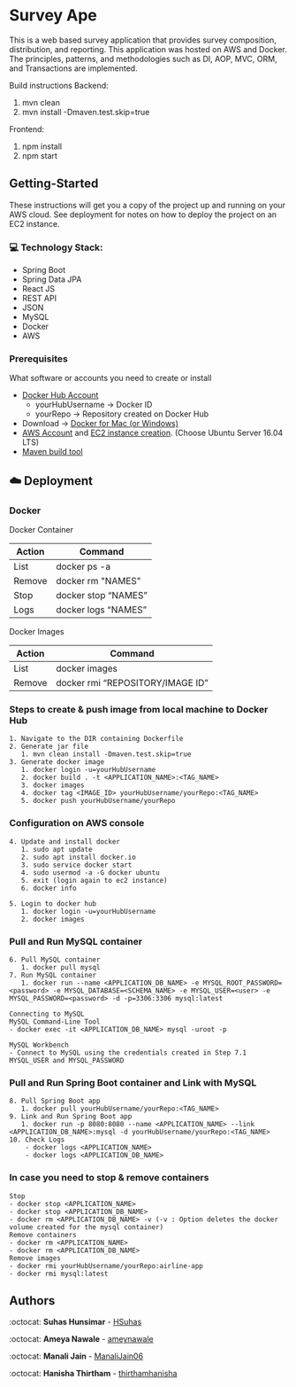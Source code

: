 # Survey Ape
This is a web based survey application that provides survey composition, distribution, and reporting. This application was hosted on AWS and Docker. The principles, patterns, and methodologies such as DI, AOP, MVC, ORM, and Transactions are implemented.

Build instructions
Backend:
1. mvn clean
2. mvn install -Dmaven.test.skip=true

Frontend:
1. npm install
2. npm start

## Getting-Started
These instructions will get you a copy of the project up and running on your AWS cloud. See deployment for notes on how to deploy the project on an EC2 instance.

### :computer: Technology Stack:
* Spring Boot
* Spring Data JPA
* React JS
* REST API
* JSON
* MySQL
* Docker
* AWS

### Prerequisites
What software or accounts you need to create or install
- [Docker Hub Account](https://hub.docker.com/)
	- yourHubUsername -> Docker ID
	- yourRepo        -> Repository created on Docker Hub
- Download -> [Docker for Mac (or Windows)](https://store.docker.com/search?type=edition&offering=community)
- [AWS Account](https://portal.aws.amazon.com/billing/signup#/start) and [EC2 instance creation](https://docs.aws.amazon.com/AWSEC2/latest/UserGuide/EC2_GetStarted.html). (Choose Ubuntu Server 16.04 LTS)
- [Maven build tool](https://maven.apache.org/download.cgi)

## :cloud: Deployment 
### Docker
Docker Container

| Action        | Command       |
| ------------- | ------------- |
| List          | docker ps -a  |
| Remove        | docker rm "NAMES" |
| Stop          | docker stop “NAMES” |
| Logs          | docker logs “NAMES” |

Docker Images

| Action        | Command       |
| ------------- | ------------- |
| List          | docker images |
| Remove        | docker rmi “REPOSITORY/IMAGE ID”

### Steps to create & push image from local machine to Docker Hub
```
1. Navigate to the DIR containing Dockerfile
2. Generate jar file
   1. mvn clean install -Dmaven.test.skip=true
3. Generate docker image
   1. docker login -u=yourHubUsername
   2. docker build . -t <APPLICATION_NAME>:<TAG_NAME>
   3. docker images
   4. docker tag <IMAGE_ID> yourHubUsername/yourRepo:<TAG_NAME>
   5. docker push yourHubUsername/yourRepo
```
### Configuration on AWS console
```
4. Update and install docker
   1. sudo apt update
   2. sudo apt install docker.io
   3. sudo service docker start
   4. sudo usermod -a -G docker ubuntu
   5. exit (login again to ec2 instance)
   6. docker info

5. Login to docker hub
   1. docker login -u=yourHubUsername
   2. docker images
```
### Pull and Run MySQL container
```
6. Pull MySQL container
   1. docker pull mysql
7. Run MySQL container
   1. docker run --name <APPLICATION_DB_NAME> -e MYSQL_ROOT_PASSWORD=<password> -e MYSQL_DATABASE=<SCHEMA_NAME> -e MYSQL_USER=<user> -e MYSQL_PASSWORD=<password> -d -p=3306:3306 mysql:latest
 
Connecting to MySQL
MySQL Command-Line Tool
- docker exec -it <APPLICATION_DB_NAME> mysql -uroot -p

MySQL Workbench
- Connect to MySQL using the credentials created in Step 7.1 MYSQL_USER and MYSQL_PASSWORD
```
### Pull and Run Spring Boot container and Link with MySQL
```
8. Pull Spring Boot app
   1. docker pull yourHubUsername/yourRepo:<TAG_NAME>
9. Link and Run Spring Boot app
   1. docker run -p 8080:8080 --name <APPLICATION_NAME> --link <APPLICATION_DB_NAME>:mysql -d yourHubUsername/yourRepo:<TAG_NAME>
10. Check Logs
    - docker logs <APPLICATION_NAME>
    - docker logs <APPLICATION_DB_NAME>
```
### In case you need to stop & remove containers
```
Stop
- docker stop <APPLICATION_NAME>
- docker stop <APPLICATION_DB_NAME>
- docker rm <APPLICATION_DB_NAME> -v (-v : Option deletes the docker volume created for the mysql container)
Remove containers
- docker rm <APPLICATION_NAME>
- docker rm <APPLICATION_DB_NAME>
Remove images
- docker rmi yourHubUsername/yourRepo:airline-app
- docker rmi mysql:latest
```

## Authors

:octocat: **Suhas Hunsimar** - [HSuhas](https://github.com/HSuhas)

:octocat: **Ameya Nawale** - [ameynawale](https://github.com/ameynawale)

:octocat: **Manali Jain** - [ManaliJain06](https://github.com/ManaliJain06)

:octocat: **Hanisha Thirtham** - [thirthamhanisha](https://github.com/thirthamhanisha)
